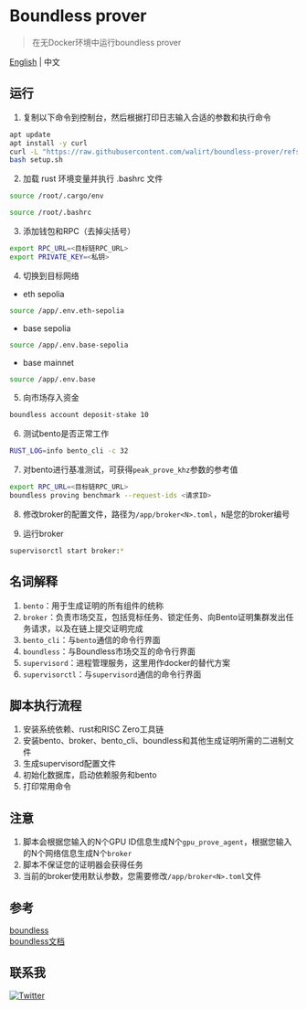 # Boundless prover
> 在无Docker环境中运行boundless prover

[English](https://github.com/walirt/boundless-prover/blob/main/README.md) | 中文

## 运行
1. 复制以下命令到控制台，然后根据打印日志输入合适的参数和执行命令
```bash
apt update 
apt install -y curl
curl -L "https://raw.githubusercontent.com/walirt/boundless-prover/refs/heads/main/setup_zh.sh" -o setup.sh
bash setup.sh
```

2. 加载 rust 环境变量并执行 .bashrc 文件
```bash
source /root/.cargo/env
```
```bash
source /root/.bashrc
```

3. 添加钱包和RPC（去掉尖括号）
```bash
export RPC_URL=<目标链RPC_URL>
export PRIVATE_KEY=<私钥>
```

4. 切换到目标网络
- eth sepolia
```bash
source /app/.env.eth-sepolia
```
- base sepolia
```bash
source /app/.env.base-sepolia
```
- base mainnet
```bash
source /app/.env.base
```

5. 向市场存入资金
```bash
boundless account deposit-stake 10
```

6. 测试bento是否正常工作
```bash
RUST_LOG=info bento_cli -c 32
```

7. 对bento进行基准测试，可获得`peak_prove_khz`参数的参考值
```bash
export RPC_URL=<目标链RPC_URL>
boundless proving benchmark --request-ids <请求ID>
```

8. 修改broker的配置文件，路径为`/app/broker<N>.toml`，`N`是您的broker编号

9. 运行broker
```bash
supervisorctl start broker:*
```

## 名词解释
1. `bento`：用于生成证明的所有组件的统称
2. `broker`：负责市场交互，包括竞标任务、锁定任务、向Bento证明集群发出任务请求，以及在链上提交证明完成
3. `bento_cli`：与`bento`通信的命令行界面
4. `boundless`：与Boundless市场交互的命令行界面
5. `supervisord`：进程管理服务，这里用作docker的替代方案
6. `supervisorctl`：与`supervisord`通信的命令行界面

## 脚本执行流程
1. 安装系统依赖、rust和RISC Zero工具链
2. 安装bento、broker、bento_cli、boundless和其他生成证明所需的二进制文件
3. 生成supervisord配置文件
4. 初始化数据库，启动依赖服务和bento
5. 打印常用命令

## 注意
1. 脚本会根据您输入的N个GPU ID信息生成N个`gpu_prove_agent`，根据您输入的N个网络信息生成N个`broker`
2. 脚本不保证您的证明器会获得任务
3. 当前的broker使用默认参数，您需要修改`/app/broker<N>.toml`文件

## 参考
[boundless](https://github.com/boundless-xyz/boundless)  
[boundless文档](https://docs.beboundless.xyz/provers/quick-start)

## 联系我
[![Twitter](https://img.shields.io/twitter/url/https/twitter.com/walirttt.svg?style=social&label=关注%20%40walirttt)](https://twitter.com/walirttt)
